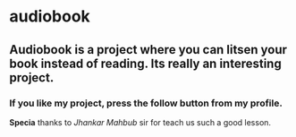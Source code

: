 # audiobook

## Audiobook is a project where you can litsen your book instead of reading. Its really an interesting project. 
### If you like my project, press the follow button from my profile.

**Specia** thanks to _Jhankar Mahbub_ sir for teach us such a good lesson.
